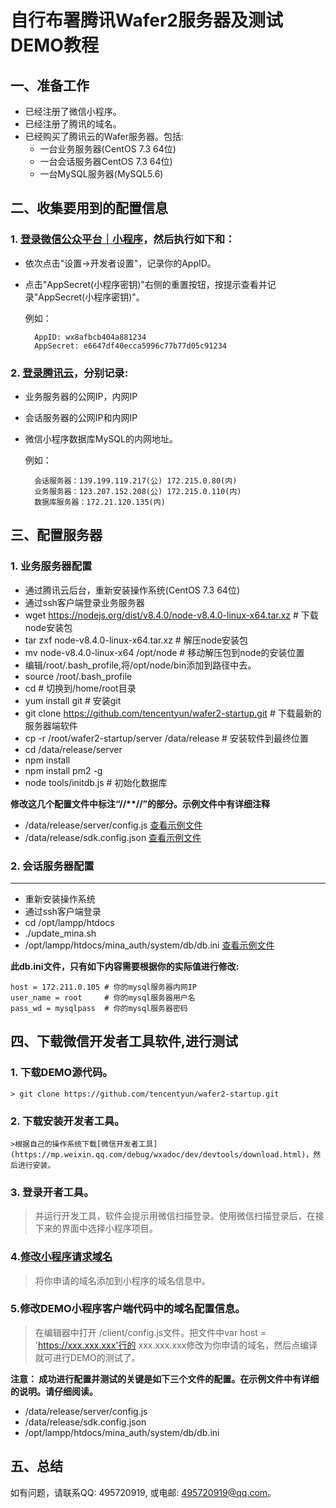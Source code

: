 # 自行布署腾讯Wafer2服务器及测试DEMO教程 #


## 一、准备工作 ##

- 已经注册了微信小程序。
- 已经注册了腾讯的域名。
- 已经购买了腾讯云的Wafer服务器。包括:
    - 一台业务服务器(CentOS 7.3 64位)
    - 一台会话服务器CentOS 7.3 64位)
    - 一台MySQL服务器(MySQL5.6)

## 二、收集要用到的配置信息 ##

### 1. [登录微信公众平台｜小程序]("https://mp.weixin.qq.com")，然后执行如下和：
- 依次点击"设置->开发者设置"，记录你的AppID。
- 点击"AppSecret(小程序密钥)"右侧的重置按钮，按提示查看并记录"AppSecret(小程序密钥)"。
		
	例如：

		AppID: wx8afbcb404a881234
		AppSecret: e6647df40ecca5996c77b77d05c91234

### 2. [登录腾讯云]("https://console.qcloud.com/")，分别记录:
- 业务服务器的公网IP，内网IP
- 会话服务器的公网IP和内网IP
- 微信小程序数据库MySQL的内网地址。
	
	例如：

		会话服务器：139.199.119.217(公) 172.215.0.80(内)
		业务服务器：123.207.152.208(公) 172.215.0.110(内)
		数据库服务器：172.21.120.135(内)

## 三、配置服务器 ##
### 1. 业务服务器配置 ###
- 通过腾讯云后台，重新安装操作系统(CentOS 7.3 64位)
- 通过ssh客户端登录业务服务器
- wget https://nodejs.org/dist/v8.4.0/node-v8.4.0-linux-x64.tar.xz # 下载node安装包
- tar zxf node-v8.4.0-linux-x64.tar.xz # 解压node安装包
- mv node-v8.4.0-linux-x64 /opt/node # 移动解压包到node的安装位置
- 编辑/root/.bash_profile,将/opt/node/bin添加到路径中去。
- source /root/.bash_profile
- cd # 切换到/home/root目录
- yum install git # 安装git
- git clone https://github.com/tencentyun/wafer2-startup.git # 下载最新的服务器端软件
- cp -r /root/wafer2-startup/server /data/release # 安装软件到最终位置
- cd /data/release/server
- npm install
- npm install pm2 -g
- node tools/initdb.js # 初始化数据库

__修改这几个配置文件中标注“//**//”的部分。示例文件中有详细注释__

- /data/release/server/config.js [查看示例文件](config/config.js)
- /data/release/sdk.config.json [查看示例文件](config/sdk.config.json)

### 2. 会话服务器配置 ###
-----------------

- 重新安装操作系统
- 通过ssh客户端登录
- cd /opt/lampp/htdocs
- ./update_mina.sh
- /opt/lampp/htdocs/mina_auth/system/db/db.ini [查看示例文件](config/db.ini)

__此db.ini文件，只有如下内容需要根据你的实际值进行修改:__

	host = 172.211.0.105 # 你的mysql服务器内网IP
	user_name = root     # 你的mysql服务器用户名
	pass_wd = mysqlpass  # 你的mysql服务器密码

## 四、下载微信开发者工具软件,进行测试 ##
### 1. 下载DEMO源代码。
	> git clone https://github.com/tencentyun/wafer2-startup.git
### 2. 下载安装开发者工具。
	>根据自己的操作系统下载[微信开发者工具](https://mp.weixin.qq.com/debug/wxadoc/dev/devtools/download.html)，然后进行安装。 
### 3. 登录开者工具。
>并运行开发工具，软件会提示用微信扫描登录。使用微信扫描登录后，在接下来的界面中选择小程序项目。
### 4.[修改小程序请求域名](https://mp.weixin.qq.com)
>将你申请的域名添加到小程序的域名信息中。

### 5.修改DEMO小程序客户端代码中的域名配置信息。
>在编辑器中打开 /client/config.js文件。把文件中var host = 'https://xxx.xxx.xxx'行的 xxx.xxx.xxx修改为你申请的域名，然后点编译就可进行DEMO的测试了。

**注意：
成功进行配置并测试的关键是如下三个文件的配置。在示例文件中有详细的说明。请仔细阅读。**

- /data/release/server/config.js 
- /data/release/sdk.config.json
- /opt/lampp/htdocs/mina_auth/system/db/db.ini

## 五、总结 ##
如有问题，请联系QQ: 495720919, 或电邮: <495720919@qq.com>。
